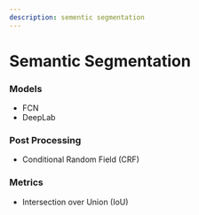 ```yaml
---
description: sementic segmentation
---
```


# Semantic Segmentation

### Models

* FCN
* DeepLab

### Post Processing

* Conditional Random Field \(CRF\)

### Metrics

* Intersection over Union \(IoU\)

